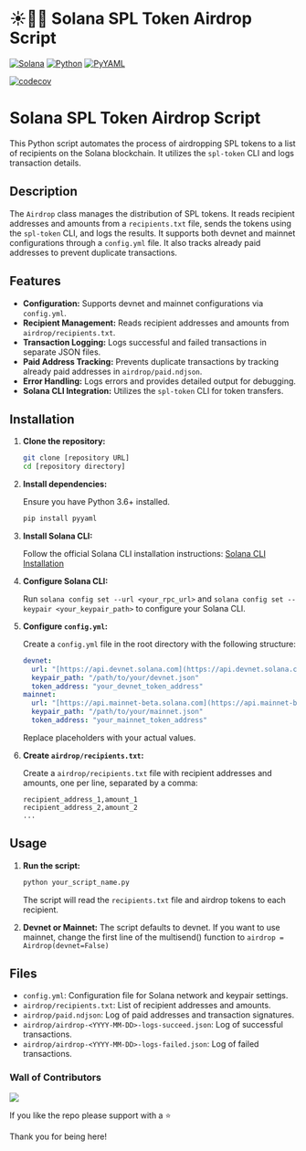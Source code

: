 # ☀️🐍📄 Solana SPL Token Airdrop Script
[![Solana](https://img.shields.io/badge/Solana-%23000000.svg?style=for-the-badge&logo=solana&logoColor=white)](https://solana.com/) [![Python](https://img.shields.io/badge/python-3670A0?style=for-the-badge&logo=python&logoColor=ffdd54)](https://www.python.org/) [![PyYAML](https://img.shields.io/badge/PyYAML-%230077BE.svg?style=for-the-badge&logo=PyYAML&logoColor=white)](https://pyyaml.org/)


[![codecov](https://codecov.io/gh/leftkats/solana-spl-airdrop/graph/badge.svg?token=Z3SJO97RRE)](https://codecov.io/gh/leftkats/solana-spl-airdrop)
# Solana SPL Token Airdrop Script

This Python script automates the process of airdropping SPL tokens to a list of recipients on the Solana blockchain. It utilizes the `spl-token` CLI and logs transaction details.

## Description

The `Airdrop` class manages the distribution of SPL tokens. It reads recipient addresses and amounts from a `recipients.txt` file, sends the tokens using the `spl-token` CLI, and logs the results. It supports both devnet and mainnet configurations through a `config.yml` file. It also tracks already paid addresses to prevent duplicate transactions.

## Features

-   **Configuration:** Supports devnet and mainnet configurations via `config.yml`.
-   **Recipient Management:** Reads recipient addresses and amounts from `airdrop/recipients.txt`.
-   **Transaction Logging:** Logs successful and failed transactions in separate JSON files.
-   **Paid Address Tracking:** Prevents duplicate transactions by tracking already paid addresses in `airdrop/paid.ndjson`.
-   **Error Handling:** Logs errors and provides detailed output for debugging.
-   **Solana CLI Integration:** Utilizes the `spl-token` CLI for token transfers.

## Installation

1.  **Clone the repository:**

    ```bash
    git clone [repository URL]
    cd [repository directory]
    ```

2.  **Install dependencies:**

    Ensure you have Python 3.6+ installed.

    ```bash
    pip install pyyaml
    ```

3.  **Install Solana CLI:**

    Follow the official Solana CLI installation instructions: [Solana CLI Installation](https://docs.solana.com/cli/install)

4.  **Configure Solana CLI:**

    Run `solana config set --url <your_rpc_url>` and `solana config set --keypair <your_keypair_path>` to configure your Solana CLI.

5.  **Configure `config.yml`:**

    Create a `config.yml` file in the root directory with the following structure:

    ```yaml
    devnet:
      url: "[https://api.devnet.solana.com](https://api.devnet.solana.com)"
      keypair_path: "/path/to/your/devnet.json"
      token_address: "your_devnet_token_address"
    mainnet:
      url: "[https://api.mainnet-beta.solana.com](https://api.mainnet-beta.solana.com)"
      keypair_path: "/path/to/your/mainnet.json"
      token_address: "your_mainnet_token_address"
    ```

    Replace placeholders with your actual values.

6.  **Create `airdrop/recipients.txt`:**

    Create a `airdrop/recipients.txt` file with recipient addresses and amounts, one per line, separated by a comma:

    ```
    recipient_address_1,amount_1
    recipient_address_2,amount_2
    ...
    ```

## Usage

1.  **Run the script:**

    ```bash
    python your_script_name.py
    ```

    The script will read the `recipients.txt` file and airdrop tokens to each recipient.

2.  **Devnet or Mainnet:**
    The script defaults to devnet. If you want to use mainnet, change the first line of the multisend() function to `airdrop = Airdrop(devnet=False)`

## Files

-   `config.yml`: Configuration file for Solana network and keypair settings.
-   `airdrop/recipients.txt`: List of recipient addresses and amounts.
-   `airdrop/paid.ndjson`: Log of paid addresses and transaction signatures.
-   `airdrop/airdrop-<YYYY-MM-DD>-logs-succeed.json`: Log of successful transactions.
-   `airdrop/airdrop-<YYYY-MM-DD>-logs-failed.json`: Log of failed transactions.


### Wall of Contributors
<a href="https://github.com/leftkats/solana-spl-airdrop/graphs/contributors">
  <img src="https://contrib.rocks/image?repo=leftkats/solana-spl-airdrop" />
</a>

If you like the repo please support with a :star:

Thank you for being here!